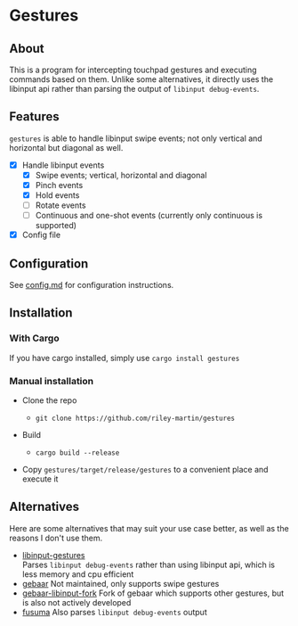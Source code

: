 # Gestures
## About
This is a program for intercepting touchpad gestures and executing commands based on them.
Unlike some alternatives, it directly uses the libinput api rather than parsing the output
of `libinput debug-events`.

## Features
`gestures` is able to handle libinput swipe events; not only vertical and horizontal but diagonal
as well.
- [x] Handle libinput events
  - [x] Swipe events; vertical, horizontal and diagonal
  - [x] Pinch events
  - [x] Hold events
  - [ ] Rotate events
  - [ ] Continuous and one-shot events (currently only continuous is supported)
- [x] Config file

## Configuration
See [config.md](./config.md) for configuration instructions.

## Installation
### With Cargo
If you have cargo installed, simply use `cargo install gestures`
### Manual installation
- Clone the repo
  - `git clone https://github.com/riley-martin/gestures`

- Build
  - `cargo build --release`

- Copy `gestures/target/release/gestures` to a convenient place and execute it

## Alternatives
Here are some alternatives that may suit your use case better, as well as the reasons I don't use them.

- [libinput-gestures](https://github.com/bulletmark/libinput-gestures)  
Parses `libinput debug-events` rather than using libinput api, which is less memory and cpu efficient
- [gebaar](https://github.com/Coffee2CodeNL/gebaar-libinput)
Not maintained, only supports swipe gestures
- [gebaar-libinput-fork](https://github.com/osleg/gebaar-libinput-fork)
Fork of gebaar which supports other gestures, but is also not actively developed
- [fusuma](https://github.com/iberianpig/fusuma)
Also parses `libinput debug-events` output


